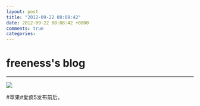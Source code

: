 ```yaml
---
layout: post
title: "2012-09-22 08:08:42"
date: 2012-09-22 08:08:42 +0800
comments: true
categories: 
---
```


# freeness's blog

----------

![](http://okqmqrbgo.bkt.clouddn.com/201209220808421.jpg)

>
\#苹果\#爱疯5发布前后。